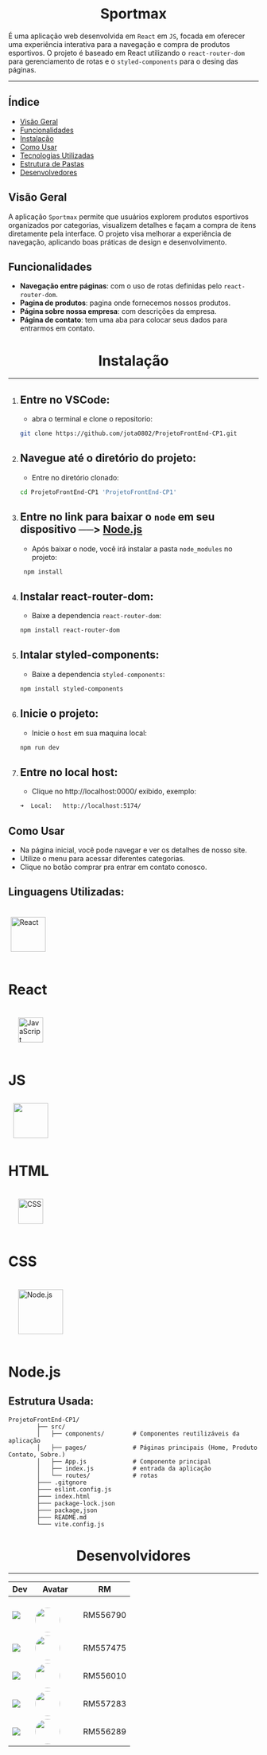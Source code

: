 
# <h1 align="center">**Sportmax**</h1> 
É uma aplicação web desenvolvida em `React` em `JS`, focada em oferecer uma experiência interativa para a navegação e compra de produtos esportivos. O projeto é baseado em React utilizando o `react-router-dom` para gerenciamento de rotas e o `styled-components` para o desing das páginas.

----------

## Índice

- [Visão Geral](#visão-geral)
- [Funcionalidades](#funcionalidades)
- [Instalação](#instalação)
- [Como Usar](#como-usar)
- [Tecnologias Utilizadas](#tecnologias-utilizadas)
- [Estrutura de Pastas](#estrutura-usada)
- [Desenvolvedores](#desenvolvedores)

## Visão Geral

A aplicação `Sportmax` permite que usuários explorem produtos esportivos organizados por categorias, visualizem detalhes e façam a compra de itens diretamente pela interface. O projeto visa melhorar a experiência de navegação, aplicando boas práticas de design e desenvolvimento.

## Funcionalidades

- **Navegação entre páginas**: com o uso de rotas definidas pelo `react-router-dom`.
- **Pagina de produtos**: pagina onde fornecemos nossos produtos.
- **Página sobre nossa empresa**:  com descrições da empresa.
- **Página de contato**: tem uma aba para colocar seus dados para entrarmos em contato.

# <h1 align="center">Instalação</h1>

--------


1. ## Entre no VSCode:
    - abra o terminal e clone o repositorio:
   ```bash
   git clone https://github.com/jota0802/ProjetoFrontEnd-CP1.git
2. ## Navegue até o diretório do projeto:
    - Entre no diretório clonado:
    ```bash
    cd ProjetoFrontEnd-CP1 'ProjetoFrontEnd-CP1'
3. ## Entre no link para baixar o `node` em seu dispositivo ──> [Node.js](https://www.alura.com.br/artigos/como-instalar-node-js-windows-linux-macos?utm_term=&utm_campaign=%5BSearch%5D+%5BPerformance%5D+-+Dynamic+Search+Ads+-+Artigos+e+Conte%C3%BAdos&utm_source=adwords&utm_medium=ppc&hsa_acc=7964138385&hsa_cam=11384329873&hsa_grp=164240702375&hsa_ad=703853654617&hsa_src=g&hsa_tgt=aud-527303763294:dsa-2276348409543&hsa_kw=&hsa_mt=&hsa_net=adwords&hsa_ver=3&gad_source=1&gclid=CjwKCAjwreW2BhBhEiwAavLwfNVHOzlexjTTUPnDOK1oUSiSDQZL30UYUwNkoNcN5H1OFKYOxq9g4xoCtj8QAvD_BwE)
   - Após baixar o node, você irá instalar a pasta `node_modules` no projeto:

    ```bash
     npm install
4. ## Instalar react-router-dom:  
    - Baixe a dependencia `react-router-dom`:
    ```bash
    npm install react-router-dom 
5. ## Intalar styled-components:
    - Baixe a dependencia `styled-components`:
    ```bash
    npm install styled-components
6. ## Inicie o projeto:
    - Inicie o `host` em sua maquina local:
    ```bash
    npm run dev
7. ## Entre no local host:
    - Clique no  http://localhost:0000/ exibido, exemplo:
     ```bash
     ➜  Local:   http://localhost:5174/ 
## Como Usar
- Na página inicial, você pode navegar e ver os detalhes de nosso site.
- Utilize o menu para acessar diferentes categorias.
- Clique no botão comprar pra entrar em contato conosco.

## Linguagens Utilizadas:


<img src="https://upload.wikimedia.org/wikipedia/commons/a/a7/React-icon.svg" alt="React" width="70" style="padding:20px 5px"/> <h1>React</h1>
<img src="https://upload.wikimedia.org/wikipedia/commons/6/6a/JavaScript-logo.png" alt="JavaScript" width="50" style="padding:20px" /><h1>JS</h1>
<img src='https://upload.wikimedia.org/wikipedia/commons/6/61/HTML5_logo_and_wordmark.svg' width="70" style="padding:10px">
<h1>HTML</h1>
<img src="https://upload.wikimedia.org/wikipedia/commons/d/d5/CSS3_logo_and_wordmark.svg" alt="CSS" width="50" style="padding:20px" /><h1>CSS</h1>
<img src="https://upload.wikimedia.org/wikipedia/commons/d/d9/Node.js_logo.svg" alt="Node.js" width="90" style="padding:20px" /><h1>Node.js</h1>

## Estrutura Usada:

    ProjetoFrontEnd-CP1/
            ├── src/
            │   ├── components/        # Componentes reutilizáveis da aplicação
            │   ├── pages/             # Páginas principais (Home, Produto Contato, Sobre.)
            │   ├── App.js             # Componente principal
            │   ├── index.js           # entrada da aplicação
            │   └── routes/            # rotas
            ├─── .gitgnore
            ├─── eslint.config.js
            ├─── index.html 
            ├─── package-lock.json
            ├─── package,json
            ├─── README.md
            └─── vite.config.js

# <h1 align="center">Desenvolvidores</h1>

-------

| Dev | Avatar | RM |
| ------------- | ------ | ----- |
| ![](https://img.shields.io/badge/DEV-João-47797a?style=for-the-badge&logo=github) | <a href="https://github.com/jota0802"><img src="https://avatars.githubusercontent.com/u/161319025?v=4" height="50" style="max-width: 100%;border-radius:30px;margin-right:30px; margin-top:20px"></a> | RM556790 |
| ![](https://img.shields.io/badge/DEV-Yuri-70b2b4?style=for-the-badge&logo=github) | <a href="https://github.com/yurisilpess"><img src="https://avatars.githubusercontent.com/u/99032447?v=4" height="50" style="max-width: 100%;border-radius:30px;margin-right:30px;"></a> | RM557475 |
| ![](https://img.shields.io/badge/DEV-Igor-7ca787?style=for-the-badge&logo=github) | <a href="https://github.com/igor-soos"><img src="https://avatars.githubusercontent.com/u/164360059?v=4" height="50" style="max-width: 100%; border-radius:30px;margin-right:30px;"></a> | RM556010 |
| ![](https://img.shields.io/badge/DEV-Pietro-537064?style=for-the-badge&logo=github) | <a href="https://github.com/Pic0777"><img src="https://avatars.githubusercontent.com/u/162361580?v=4" height="50" style="max-width: 100%;border-radius:30px; margin-right:30px;"></a> | RM557283 |
| ![](https://img.shields.io/badge/DEV-Gustavo-516b58?style=for-the-badge&logo=github) | <a href="https://github.com/gus7a2005"><img src="https://avatars.githubusercontent.com/u/161319479?v=4" height="50" style="max-width: 100%;border-radius:30px;margin-right:30px;"></a> | RM556289 |
